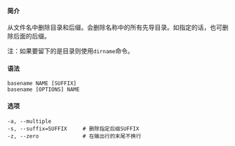 #### 简介

从文件名中删除目录和后缀。会删除名称中的所有先导目录。如指定的话，也可删除后面的后缀。

注：如果要留下的是目录则使用`dirname`命令。

#### 语法

```
basename NAME [SUFFIX]
basename [OPTIONS] NAME
```

#### 选项

```
-a, --multiple
-s, --suffix=SUFFIX		# 删除指定后缀SUFFIX
-z, --zero				# 在输出行的末尾不换行
```

